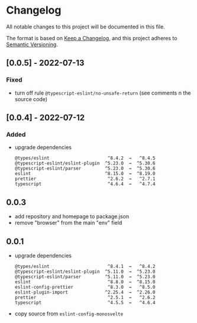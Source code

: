 # Changelog

All notable changes to this project will be documented in this file.

The format is based on [Keep a Changelog](https://keepachangelog.com/en/1.0.0/), and this project
adheres to [Semantic Versioning](https://semver.org/spec/v2.0.0.html).

## [0.0.5] - 2022-07-13

### Fixed

-   turn off rule `@typescript-eslint/no-unsafe-return` (see comments n the source code)

## [0.0.4] - 2022-07-12

### Added

-   upgrade dependencies
    ```
    @types/eslint                      ^8.4.2  →   ^8.4.5
    @typescript-eslint/eslint-plugin  ^5.23.0  →  ^5.30.6
    @typescript-eslint/parser         ^5.23.0  →  ^5.30.6
    eslint                            ^8.15.0  →  ^8.19.0
    prettier                           ^2.6.2  →   ^2.7.1
    typescript                         ^4.6.4  →   ^4.7.4
    ```

## 0.0.3

-   add repository and homepage to package.json
-   remove "browser" from the main "env" field

## 0.0.1

-   upgrade dependencies
    ```
    @types/eslint                      ^8.4.1  →   ^8.4.2
    @typescript-eslint/eslint-plugin  ^5.11.0  →  ^5.23.0
    @typescript-eslint/parser         ^5.11.0  →  ^5.23.0
    eslint                             ^8.8.0  →  ^8.15.0
    eslint-config-prettier             ^8.3.0  →   ^8.5.0
    eslint-plugin-import              ^2.25.4  →  ^2.26.0
    prettier                           ^2.5.1  →   ^2.6.2
    typescript                         ^4.5.5  →   ^4.6.4
    ```
-   copy source from `eslint-config-monosvelte`
